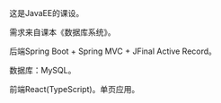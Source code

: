这是JavaEE的课设。

需求来自课本《数据库系统》。

后端Spring Boot + Spring MVC + JFinal Active Record。

数据库：MySQL。

前端React(TypeScript)。单页应用。